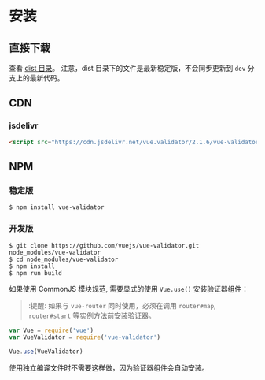 # 安装

## 直接下载

查看 [dist 目录](https://github.com/vuejs/vue-validator/tree/dev/dist)。 注意，dist 目录下的文件是最新稳定版，不会同步更新到 `dev` 分支上的最新代码。

## CDN

### jsdelivr

```html
<script src="https://cdn.jsdelivr.net/vue.validator/2.1.6/vue-validator.min.js"></script>
```

## NPM

### 稳定版

    $ npm install vue-validator

### 开发版

    $ git clone https://github.com/vuejs/vue-validator.git node_modules/vue-validator
    $ cd node_modules/vue-validator
    $ npm install
    $ npm run build

如果使用 CommonJS 模块规范, 需要显式的使用 `Vue.use()` 安装验证器组件：

> :提醒: 如果与 `vue-router` 同时使用，必须在调用 `router#map`, `router#start` 等实例方法前安装验证器。

```javascript
var Vue = require('vue')
var VueValidator = require('vue-validator')

Vue.use(VueValidator)
```

使用独立编译文件时不需要这样做，因为验证器组件会自动安装。
